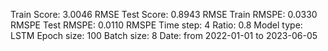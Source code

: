 Train Score: 3.0046 RMSE
Test Score: 0.8943 RMSE
Train RMSPE: 0.0330 RMSPE
Test RMSPE: 0.0110 RMSPE
Time step: 4
Ratio: 0.8
Model type: LSTM
Epoch size: 100
Batch size: 8
Date: from 2022-01-01 to 2023-06-05